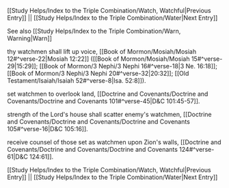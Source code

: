 [[Study Helps/Index to the Triple Combination/Watch, Watchful|Previous Entry]]  ||  [[Study Helps/Index to the Triple Combination/Water|Next Entry]]

 See also [[Study Helps/Index to the Triple Combination/Warn, Warning|Warn]]

 thy watchmen shall lift up voice, [[Book of Mormon/Mosiah/Mosiah 12#^verse-22|Mosiah 12:22]] ([[Book of Mormon/Mosiah/Mosiah 15#^verse-29|15:29]]; [[Book of Mormon/3 Nephi/3 Nephi 16#^verse-18|3 Ne. 16:18]]; [[Book of Mormon/3 Nephi/3 Nephi 20#^verse-32|20:32]]; [[Old Testament/Isaiah/Isaiah 52#^verse-8|Isa. 52:8]]).

 set watchmen to overlook land, [[Doctrine and Covenants/Doctrine and Covenants/Doctrine and Covenants 101#^verse-45|D&C 101:45-57]].

 strength of the Lord's house shall scatter enemy's watchmen, [[Doctrine and Covenants/Doctrine and Covenants/Doctrine and Covenants 105#^verse-16|D&C 105:16]].

 receive counsel of those set as watchmen upon Zion's walls, [[Doctrine and Covenants/Doctrine and Covenants/Doctrine and Covenants 124#^verse-61|D&C 124:61]].

[[Study Helps/Index to the Triple Combination/Watch, Watchful|Previous Entry]]  ||  [[Study Helps/Index to the Triple Combination/Water|Next Entry]]